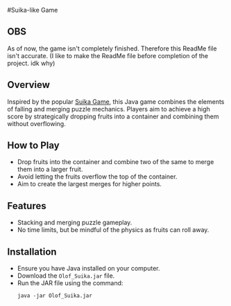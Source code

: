 #Suika-like Game

## OBS 
As of now, the game isn't completely finished. Therefore this ReadMe file isn't accurate. (I like to make the ReadMe file before completion of the project. idk why)

## Overview
Inspired by the popular [Suika Game](https://suikagame.com/), this Java game combines the elements of falling and merging puzzle mechanics. Players aim to achieve a high score by strategically dropping fruits into a container and combining them without overflowing.

## How to Play
- Drop fruits into the container and combine two of the same to merge them into a larger fruit.
- Avoid letting the fruits overflow the top of the container.
- Aim to create the largest merges for higher points.

## Features
- Stacking and merging puzzle gameplay.
- No time limits, but be mindful of the physics as fruits can roll away.

## Installation
- Ensure you have Java installed on your computer.
- Download the `Olof_Suika.jar` file.
- Run the JAR file using the command:
  ```shell
  java -jar Olof_Suika.jar
